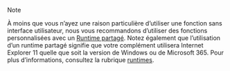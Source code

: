 >[!NOTE]
> À moins que vous n’ayez une raison particulière d’utiliser une fonction sans interface utilisateur, nous vous recommandons d’utiliser des fonctions personnalisées avec un [Runtime partagé](../excel/configure-your-add-in-to-use-a-shared-runtime.md). Notez également que l’utilisation d’un runtime partagé signifie que votre complément utilisera Internet Explorer 11 quelle que soit la version de Windows ou de Microsoft 365. Pour plus d’informations, consultez la rubrique [runtimes](../reference/manifest/runtimes.md).